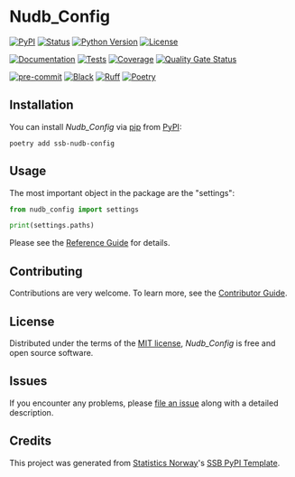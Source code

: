 # Nudb_Config

[![PyPI](https://img.shields.io/pypi/v/nudb_config.svg)][pypi status]
[![Status](https://img.shields.io/pypi/status/nudb_config.svg)][pypi status]
[![Python Version](https://img.shields.io/pypi/pyversions/nudb_config)][pypi status]
[![License](https://img.shields.io/pypi/l/nudb_config)][license]

[![Documentation](https://github.com/statisticsnorway/nudb_config/actions/workflows/docs.yml/badge.svg)][documentation]
[![Tests](https://github.com/statisticsnorway/nudb_config/actions/workflows/tests.yml/badge.svg)][tests]
[![Coverage](https://sonarcloud.io/api/project_badges/measure?project=statisticsnorway_nudb_config&metric=coverage)][sonarcov]
[![Quality Gate Status](https://sonarcloud.io/api/project_badges/measure?project=statisticsnorway_nudb_config&metric=alert_status)][sonarquality]

[![pre-commit](https://img.shields.io/badge/pre--commit-enabled-brightgreen?logo=pre-commit&logoColor=white)][pre-commit]
[![Black](https://img.shields.io/badge/code%20style-black-000000.svg)][black]
[![Ruff](https://img.shields.io/endpoint?url=https://raw.githubusercontent.com/astral-sh/ruff/main/assets/badge/v2.json)](https://github.com/astral-sh/ruff)
[![Poetry](https://img.shields.io/endpoint?url=https://python-poetry.org/badge/v0.json)][poetry]

[pypi status]: https://pypi.org/project/nudb_config/
[documentation]: https://statisticsnorway.github.io/nudb_config
[tests]: https://github.com/statisticsnorway/nudb_config/actions?workflow=Tests
[sonarcov]: https://sonarcloud.io/summary/overall?id=statisticsnorway_nudb_config
[sonarquality]: https://sonarcloud.io/summary/overall?id=statisticsnorway_nudb_config
[pre-commit]: https://github.com/pre-commit/pre-commit
[black]: https://github.com/psf/black
[poetry]: https://python-poetry.org/


## Installation
You can install _Nudb_Config_ via [pip] from [PyPI]:

```console
poetry add ssb-nudb-config
```


## Usage
The most important object in the package are the "settings":
```python
from nudb_config import settings

print(settings.paths)
```


Please see the [Reference Guide] for details.

## Contributing

Contributions are very welcome.
To learn more, see the [Contributor Guide].

## License

Distributed under the terms of the [MIT license][license],
_Nudb_Config_ is free and open source software.

## Issues

If you encounter any problems,
please [file an issue] along with a detailed description.

## Credits

This project was generated from [Statistics Norway]'s [SSB PyPI Template].

[statistics norway]: https://www.ssb.no/en
[pypi]: https://pypi.org/
[ssb pypi template]: https://github.com/statisticsnorway/ssb-pypitemplate
[file an issue]: https://github.com/statisticsnorway/nudb_config/issues
[pip]: https://pip.pypa.io/

<!-- github-only -->

[license]: https://github.com/statisticsnorway/nudb_config/blob/main/LICENSE
[contributor guide]: https://github.com/statisticsnorway/nudb_config/blob/main/CONTRIBUTING.md
[reference guide]: https://statisticsnorway.github.io/nudb_config/reference.html
